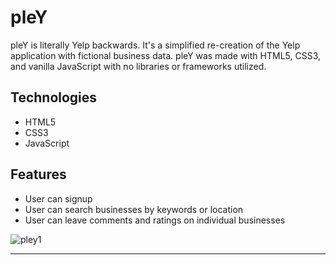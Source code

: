# pleY
pleY is literally Yelp backwards. It's a simplified re-creation of the Yelp application with fictional business data. pleY was made with HTML5, CSS3, and vanilla JavaScript with no libraries or frameworks utilized.

## Technologies
- HTML5
- CSS3
- JavaScript

## Features
- User can signup
- User can search businesses by keywords or location
- User can leave comments and ratings on individual businesses

![pley1](http://g.recordit.co/ICjNGRrlDY.gif)

___

